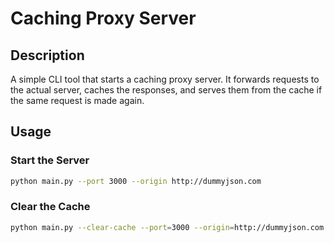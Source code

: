 # Caching Proxy Server

## Description
A simple CLI tool that starts a caching proxy server. It forwards requests to the actual server, caches the responses, and serves them from the cache if the same request is made again.

## Usage

### Start the Server
```bash
python main.py --port 3000 --origin http://dummyjson.com
```
### Clear the Cache
```bash
python main.py --clear-cache --port=3000 --origin=http://dummyjson.com
```